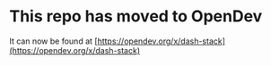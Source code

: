 # This repo has moved to OpenDev

It can now be found at [https://opendev.org/x/dash-stack](https://opendev.org/x/dash-stack)
